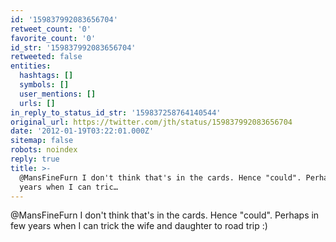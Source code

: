 ```yaml
---
id: '159837992083656704'
retweet_count: '0'
favorite_count: '0'
id_str: '159837992083656704'
retweeted: false
entities:
  hashtags: []
  symbols: []
  user_mentions: []
  urls: []
in_reply_to_status_id_str: '159837258764140544'
original_url: https://twitter.com/jth/status/159837992083656704
date: '2012-01-19T03:22:01.000Z'
sitemap: false
robots: noindex
reply: true
title: >-
  @MansFineFurn I don't think that's in the cards. Hence "could". Perhaps in few
  years when I can tric…
---
```


@MansFineFurn I don't think that's in the cards. Hence "could". Perhaps in few years when I can trick the wife and daughter to road trip :)